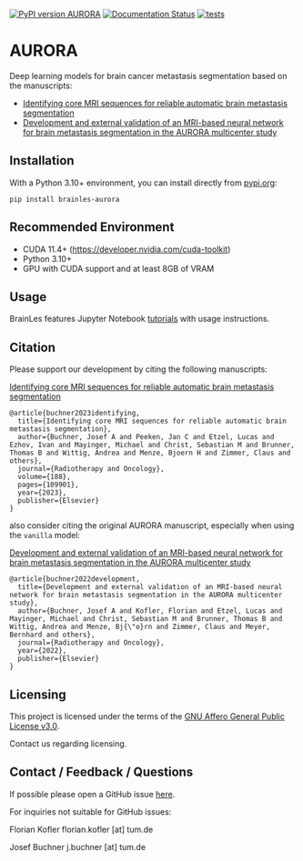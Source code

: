 [![PyPI version AURORA](https://badge.fury.io/py/brainles-aurora.svg)](https://pypi.python.org/pypi/brainles-aurora/)
[![Documentation Status](https://readthedocs.org/projects/brainles-aurora/badge/?version=latest)](http://brainles-aurora.readthedocs.io/?badge=latest)
[![tests](https://github.com/BrainLesion/AURORA/actions/workflows/tests.yml/badge.svg)](https://github.com/BrainLesion/AURORA/actions/workflows/tests.yml)

# AURORA
Deep learning models for brain cancer metastasis segmentation based on the manuscripts:
* [Identifying core MRI sequences for reliable automatic brain metastasis segmentation](https://www.medrxiv.org/content/10.1101/2023.05.02.23289342v1)
* [Development and external validation of an MRI-based neural network for brain metastasis segmentation in the AURORA multicenter study](https://www.sciencedirect.com/science/article/pii/S0167814022045625)

## Installation
With a Python 3.10+ environment, you can install directly from [pypi.org](https://pypi.org/project/brainles-aurora/):

```
pip install brainles-aurora
```

## Recommended Environment

- CUDA 11.4+ (https://developer.nvidia.com/cuda-toolkit)
- Python 3.10+
- GPU with CUDA support and at least 8GB of VRAM

## Usage
BrainLes features Jupyter Notebook [tutorials](https://github.com/BrainLesion/tutorials/tree/main/AURORA) with usage instructions.

## Citation
Please support our development by citing the following manuscripts:

[Identifying core MRI sequences for reliable automatic brain metastasis segmentation](https://www.sciencedirect.com/science/article/pii/S016781402389795X)

```
@article{buchner2023identifying,
  title={Identifying core MRI sequences for reliable automatic brain metastasis segmentation},
  author={Buchner, Josef A and Peeken, Jan C and Etzel, Lucas and Ezhov, Ivan and Mayinger, Michael and Christ, Sebastian M and Brunner, Thomas B and Wittig, Andrea and Menze, Bjoern H and Zimmer, Claus and others},
  journal={Radiotherapy and Oncology},
  volume={188},
  pages={109901},
  year={2023},
  publisher={Elsevier}
}
```

also consider citing the original AURORA manuscript, especially when using the `vanilla` model:

[Development and external validation of an MRI-based neural network for brain metastasis segmentation in the AURORA multicenter study](https://www.sciencedirect.com/science/article/pii/S0167814022045625)

```
@article{buchner2022development,
  title={Development and external validation of an MRI-based neural network for brain metastasis segmentation in the AURORA multicenter study},
  author={Buchner, Josef A and Kofler, Florian and Etzel, Lucas and Mayinger, Michael and Christ, Sebastian M and Brunner, Thomas B and Wittig, Andrea and Menze, Bj{\"o}rn and Zimmer, Claus and Meyer, Bernhard and others},
  journal={Radiotherapy and Oncology},
  year={2022},
  publisher={Elsevier}
}
```


## Licensing

This project is licensed under the terms of the [GNU Affero General Public License v3.0](https://www.gnu.org/licenses/agpl-3.0.de.html).

Contact us regarding licensing.

## Contact / Feedback / Questions

If possible please open a GitHub issue [here](https://github.com/neuronflow/AURORA/issues).

For inquiries not suitable for GitHub issues:

Florian Kofler
florian.kofler [at] tum.de

Josef Buchner
j.buchner [at] tum.de
